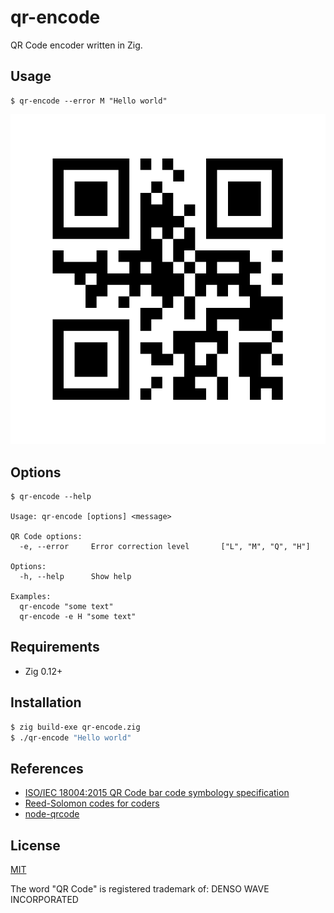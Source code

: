 # qr-encode

QR Code encoder written in Zig.

## Usage

```
$ qr-encode --error M "Hello world"
```

![QR Code](./demo.png)

## Options

```
$ qr-encode --help

Usage: qr-encode [options] <message>

QR Code options:
  -e, --error     Error correction level       ["L", "M", "Q", "H"]

Options:
  -h, --help      Show help

Examples:
  qr-encode "some text"
  qr-encode -e H "some text"
```

## Requirements

- Zig 0.12+

## Installation

```bash
$ zig build-exe qr-encode.zig
$ ./qr-encode "Hello world"
```

## References

- [ISO/IEC 18004:2015 QR Code bar code symbology specification](https://www.iso.org/standard/62021.html)
- [Reed-Solomon codes for coders](https://en.wikiversity.org/wiki/Reed%E2%80%93Solomon_codes_for_coders)
- [node-qrcode](https://github.com/soldair/node-qrcode)

## License

[MIT](./LICENSE.md)

The word "QR Code" is registered trademark of:
DENSO WAVE INCORPORATED


